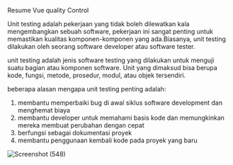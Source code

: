 Resume Vue quality Control

Unit testing adalah pekerjaan yang tidak boleh dilewatkan kala mengembangkan sebuah software, pekerjaan ini sangat penting untuk memastikan kualitas komponen-komponen yang ada.Biasanya, unit testing dilakukan oleh seorang software developer atau software tester.

unit testing adalah jenis software testing yang dilakukan untuk menguji suatu bagian atau komponen software. Unit yang dimaksud bisa berupa kode, fungsi, metode, prosedur, modul, atau objek tersendiri.

beberapa alasan mengapa unit testing penting adalah:

1. membantu memperbaiki bug di awal siklus software development dan menghemat biaya
2. membantu developer untuk memahami basis kode dan memungkinkan mereka membuat perubahan dengan cepat
3. berfungsi sebagai dokumentasi proyek
4. membantu penggunaan kembali kode pada proyek yang baru

![Screenshot (548)](https://user-images.githubusercontent.com/84265981/162797427-1fcc4fbc-2d00-4ad2-9802-f06331e420ec.png)